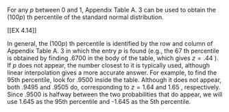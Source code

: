 For any $p$ between 0 and 1, Appendix Table A. 3 can be used to obtain the $\left( {100p}\right)$ th percentile of the standard normal distribution.

[[EX 4.14]]

In general, the $\left( {100p}\right)$ th percentile is identified by the row and column of Appendix Table A. 3 in which the entry $p$ is found (e.g., the 67 th percentile is obtained by finding .6700 in the body of the table, which gives $z = {.44}$ ). If $p$ does not appear, the number closest to it is typically used, although linear interpolation gives a more accurate answer. For example, to find the 95th percentile, look for .9500 inside the table. Although it does not appear, both .9495 and .9505 do, corresponding to $z = {1.64}$ and 1.65 , respectively. Since .9500 is halfway between the two probabilities that do appear, we will use 1.645 as the 95th percentile and -1.645 as the 5th percentile.
